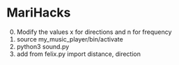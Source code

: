 # MariHacks



0. Modify the values x for directions and n for frequency 
1. source my_music_player/bin/activate
2. python3 sound.py
3. add from felix.py import distance, direction